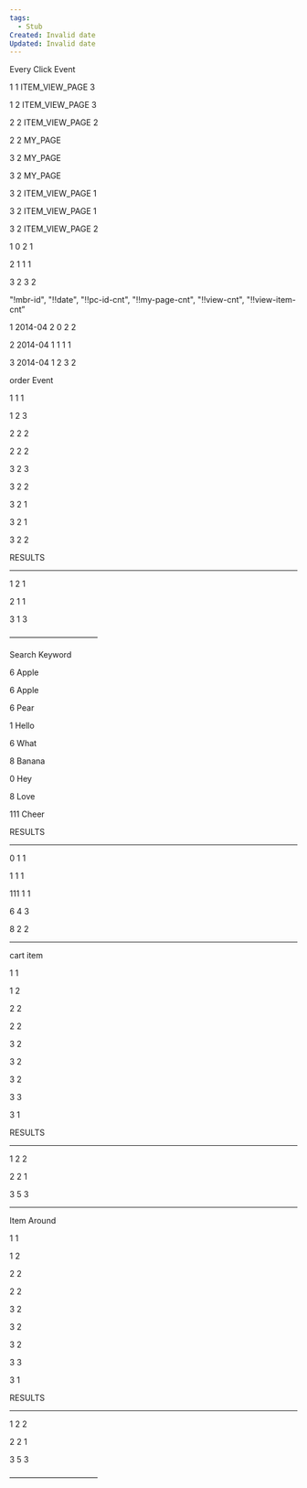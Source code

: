 ```yaml
---
tags:
  - Stub
Created: Invalid date
Updated: Invalid date
---
```

Every Click Event

1 1 ITEM_VIEW_PAGE 3

1 2 ITEM_VIEW_PAGE 3

2 2 ITEM_VIEW_PAGE 2

2 2 MY_PAGE

3 2 MY_PAGE

3 2 MY_PAGE

3 2 ITEM_VIEW_PAGE 1

3 2 ITEM_VIEW_PAGE 1

3 2 ITEM_VIEW_PAGE 2

1 0 2 1

2 1 1 1

3 2 3 2

"!mbr-id", "!!date", "!!pc-id-cnt", "!!my-page-cnt", "!!view-cnt", "!!view-item-cnt”

1 2014-04 2 0 2 2

2 2014-04 1 1 1 1

3 2014-04 1 2 3 2

order Event

1 1 1

1 2 3

2 2 2

2 2 2

3 2 3

3 2 2

3 2 1

3 2 1

3 2 2

RESULTS

-----------------------

1 2 1

2 1 1

3 1 3

———————————

Search Keyword

6 Apple

6 Apple

6 Pear

1 Hello

6 What

8 Banana

0 Hey

8 Love

111 Cheer

RESULTS

-----------------------

0 1 1

1 1 1

111 1 1

6 4 3

8 2 2

-----------------------

cart item

1 1

1 2

2 2

2 2

3 2

3 2

3 2

3 3

3 1

RESULTS

-----------------------

1 2 2

2 2 1

3 5 3

-----------------------

Item Around

1 1

1 2

2 2

2 2

3 2

3 2

3 2

3 3

3 1

RESULTS

-----------------------

1 2 2

2 2 1

3 5 3

———————————